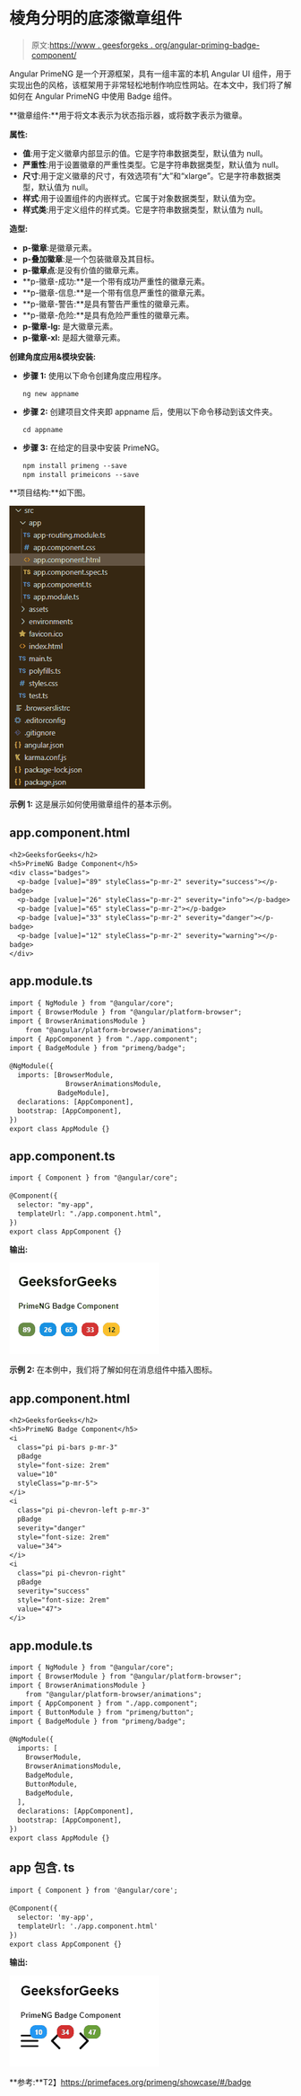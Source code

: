 # 棱角分明的底漆徽章组件

> 原文:[https://www . geesforgeks . org/angular-priming-badge-component/](https://www.geeksforgeeks.org/angular-primeng-badge-component/)

Angular PrimeNG 是一个开源框架，具有一组丰富的本机 Angular UI 组件，用于实现出色的风格，该框架用于非常轻松地制作响应性网站。在本文中，我们将了解如何在 Angular PrimeNG 中使用 Badge 组件。

**徽章组件:**用于将文本表示为状态指示器，或将数字表示为徽章。

**属性:**

*   **值**:用于定义徽章内部显示的值。它是字符串数据类型，默认值为 null。
*   **严重性**:用于设置徽章的严重性类型。它是字符串数据类型，默认值为 null。
*   **尺寸**:用于定义徽章的尺寸，有效选项有“大”和“xlarge”。它是字符串数据类型，默认值为 null。
*   **样式**:用于设置组件的内嵌样式。它属于对象数据类型，默认值为空。
*   **样式类**:用于定义组件的样式类。它是字符串数据类型，默认值为 null。

**造型:**

*   **p-徽章**:是徽章元素。
*   **p-叠加徽章**:是一个包装徽章及其目标。
*   **p-徽章点**:是没有价值的徽章元素。
*   **p-徽章-成功:**是一个带有成功严重性的徽章元素。
*   **p-徽章-信息:**是一个带有信息严重性的徽章元素。
*   **p-徽章-警告:**是具有警告严重性的徽章元素。
*   **p-徽章-危险:**是具有危险严重性的徽章元素。
*   **p-徽章-lg:** 是大徽章元素。
*   **p-徽章-xl:** 是超大徽章元素。

**创建角度应用&模块安装:**

*   **步骤 1:** 使用以下命令创建角度应用程序。

    ```
    ng new appname
    ```

*   **步骤 2:** 创建项目文件夹即 appname 后，使用以下命令移动到该文件夹。

    ```
    cd appname
    ```

*   **步骤 3:** 在给定的目录中安装 PrimeNG。

    ```
    npm install primeng --save
    npm install primeicons --save
    ```

**项目结构:**如下图。

![](img/6e2ac1499ceea2e58d3439c1f9f0d39a.png)

**示例 1:** 这是展示如何使用徽章组件的基本示例。

## app.component.html

```
<h2>GeeksforGeeks</h2>
<h5>PrimeNG Badge Component</h5>
<div class="badges">
  <p-badge [value]="89" styleClass="p-mr-2" severity="success"></p-badge>
  <p-badge [value]="26" styleClass="p-mr-2" severity="info"></p-badge>
  <p-badge [value]="65" styleClass="p-mr-2"></p-badge>
  <p-badge [value]="33" styleClass="p-mr-2" severity="danger"></p-badge>
  <p-badge [value]="12" styleClass="p-mr-2" severity="warning"></p-badge>
</div>
```

## app.module.ts

```
import { NgModule } from "@angular/core";
import { BrowserModule } from "@angular/platform-browser";
import { BrowserAnimationsModule } 
    from "@angular/platform-browser/animations";
import { AppComponent } from "./app.component";
import { BadgeModule } from "primeng/badge";

@NgModule({
  imports: [BrowserModule, 
              BrowserAnimationsModule, 
            BadgeModule],
  declarations: [AppComponent],
  bootstrap: [AppComponent],
})
export class AppModule {}
```

## app.component.ts

```
import { Component } from "@angular/core";

@Component({
  selector: "my-app",
  templateUrl: "./app.component.html",
})
export class AppComponent {}
```

**输出:**

![](img/20d29cc82b3880b9e71e9f3ccea13647.png)

**示例 2:** 在本例中，我们将了解如何在消息组件中插入图标。

## app.component.html

```
<h2>GeeksforGeeks</h2>
<h5>PrimeNG Badge Component</h5>
<i
  class="pi pi-bars p-mr-3"
  pBadge
  style="font-size: 2rem"
  value="10"
  styleClass="p-mr-5">
</i>
<i
  class="pi pi-chevron-left p-mr-3"
  pBadge
  severity="danger"
  style="font-size: 2rem"
  value="34">
</i>
<i
  class="pi pi-chevron-right"
  pBadge
  severity="success"
  style="font-size: 2rem"
  value="47">
</i>
```

## app.module.ts

```
import { NgModule } from "@angular/core";
import { BrowserModule } from "@angular/platform-browser";
import { BrowserAnimationsModule } 
    from "@angular/platform-browser/animations";
import { AppComponent } from "./app.component";
import { ButtonModule } from "primeng/button";
import { BadgeModule } from "primeng/badge";

@NgModule({
  imports: [
    BrowserModule,
    BrowserAnimationsModule,
    BadgeModule,
    ButtonModule,
    BadgeModule,
  ],
  declarations: [AppComponent],
  bootstrap: [AppComponent],
})
export class AppModule {}
```

## app 包含. ts

```
import { Component } from '@angular/core';

@Component({
  selector: 'my-app',
  templateUrl: './app.component.html'
})
export class AppComponent {}
```

**输出:**

![](img/9642d17649e3e7b9b2ed4e473049a38b.png)

**参考:**T2】https://primefaces.org/primeng/showcase/#/badge
